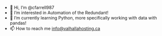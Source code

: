 - 👋 Hi, I’m @cfarrell987
- 👀 I’m interested in Automation of the Redundant!
- 🌱 I’m currently learning Python, more specifically working with data with pandas!
- 📫 How to reach me info@valhallahosting.ca

<!---
cfarrell987/cfarrell987 is a ✨ special ✨ repository because its `README.md` (this file) appears on your GitHub profile.
You can click the Preview link to take a look at your changes.
--->
